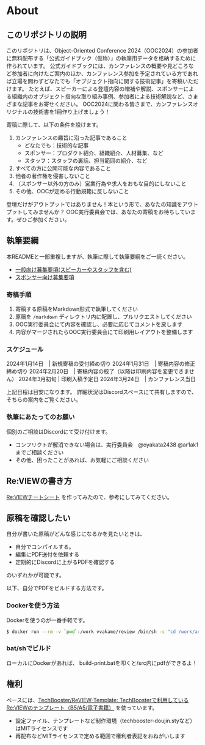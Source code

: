 # About

## このリポジトリの説明

このリポジトリは、Object-Oriented Conference 2024（OOC2024）の参加者に無料配布する「公式ガイドブック（仮称）」の執筆用データを格納するために作られています。
公式ガイドブックには、カンファレンスの概要や見どころなど参加者に向けたご案内のほか、カンファレンス参加を予定されている方であれば立場を問わずどなたでも「オブジェクト指向に関する技術記事」を寄稿いただけます。
たとえば、スピーカーによる登壇内容の増補や解説、スポンサーによる組織内のオブジェクト指向な取り組み事例、参加者による技術解説など、さまざまな記事をお寄せください。
OOC2024に関わる皆さまで、カンファレンスオリジナルの技術書を1冊作り上げましょう！

寄稿に際して、以下の条件を設けます。

1. カンファレンスの趣旨に沿った記事であること
    - どなたでも：技術的な記事
    - スポンサー：プロダクト紹介、組織紹介、人材募集、など
    - スタッフ：スタッフの裏話、担当範囲の紹介、など
3. すべての方に公開可能な内容であること
4. 他者の著作権を侵害しないこと
5. （スポンサー以外の方のみ）営業行為や求人をおもな目的にしないこと
6. その他、OOCが定める行動規範に反しないこと

登壇だけがアウトプットではありません！本という形で、あなたの知識をアウトプットしてみませんか？
OOC実行委員会では、あなたの寄稿をお待ちしています。ぜひご参加ください。

## 執筆要綱

本READMEと一部重複しますが、執筆に際して執筆要綱をご一読ください。

- [一般向け募集要項(スピーカーやスタッフを含む)](https://esa-pages.io/p/sharing/20260/posts/86/ea5cb758351fd3d32a4c.html)
- [スポンサー向け募集要項](https://esa-pages.io/p/sharing/20260/posts/91/b543c2a5dda510d3a93a.html)

### 寄稿手順

1. 寄稿する原稿をMarkdown形式で執筆してください
2. 原稿を `/markdown` ディレクトリ内に配置し、プルリクエストしてください
3. OOC実行委員会にて内容を確認し、必要に応じてコメントを戻します
4. 内容がマージされたらOOC実行委員会にて印刷用レイアウトを整備します

### スケジュール

2024年1月14日　| 新規寄稿の受付締め切り
2024年1月31日　| 寄稿内容の修正締め切り
2024年2月20日　| 寄稿内容の校了（以降は印刷内容を変更できません）
2024年3月初旬 | 印刷入稿予定日
2024年3月24日　| カンファレンス当日

上記日程は目安になります。
詳細状況はDiscordスペースにて共有しますので、そちらの案内をご覧ください。

### 執筆にあたってのお願い

個別のご相談はDiscordにて受け付けます。

- コンフリクトが解消できない場合は、実行委員会　@oyakata2438 @ar1ak1 までご相談ください
- その他、困ったことがあれば、お気軽にご相談ください

## Re:VIEWの書き方

[Re:VIEWチートシート](https://gist.github.com/erukiti/c4e3189dda179a0f0b73299fb5787838) を作ってみたので、参考にしてみてください。

## 原稿を確認したい
自分が書いた原稿がどんな感じになるかを見たいときは、

* 自分でコンパイルする。
* 編集にPDF送付を依頼する
* 定期的にDiscordに上がるPDFを確認する

のいずれかが可能です。

以下、自分でPDFをビルドする方法です。

### Dockerを使う方法

Dockerを使うのが一番手軽です。

```sh
$ docker run --rm -v `pwd`:/work vvakame/review /bin/sh -c "cd /work/articles ; review-pdfmaker config.yml"
```

### bat/shでビルド
ローカルにDockerがあれば、
build-print.batを叩くと/src内にpdfができるよ！

## 権利

ベースには、[TechBooster/ReVIEW\-Template: TechBoosterで利用しているRe:VIEWのテンプレート（B5/A5/電子書籍）](https://github.com/TechBooster/ReVIEW-Template) を使っています。

* 設定ファイル、テンプレートなど制作環境（techbooster-doujin.styなど）はMITライセンスです
* 再配布などMITライセンスで定める範囲で権利者表記をおねがいします
